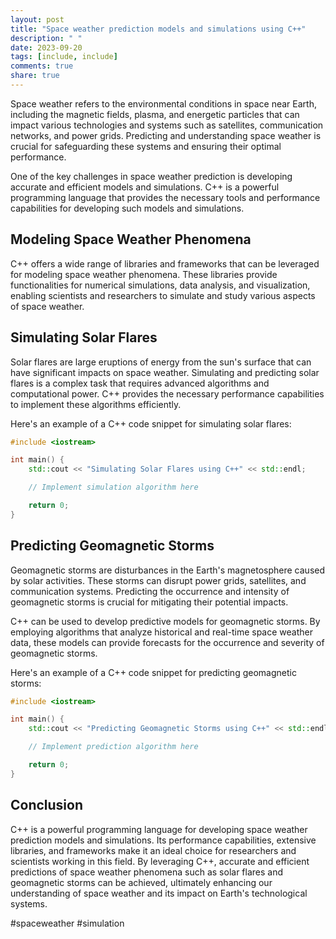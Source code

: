 ```yaml
---
layout: post
title: "Space weather prediction models and simulations using C++"
description: " "
date: 2023-09-20
tags: [include, include]
comments: true
share: true
---
```


Space weather refers to the environmental conditions in space near Earth, including the magnetic fields, plasma, and energetic particles that can impact various technologies and systems such as satellites, communication networks, and power grids. Predicting and understanding space weather is crucial for safeguarding these systems and ensuring their optimal performance.

One of the key challenges in space weather prediction is developing accurate and efficient models and simulations. C++ is a powerful programming language that provides the necessary tools and performance capabilities for developing such models and simulations.

## Modeling Space Weather Phenomena

C++ offers a wide range of libraries and frameworks that can be leveraged for modeling space weather phenomena. These libraries provide functionalities for numerical simulations, data analysis, and visualization, enabling scientists and researchers to simulate and study various aspects of space weather.

## Simulating Solar Flares

Solar flares are large eruptions of energy from the sun's surface that can have significant impacts on space weather. Simulating and predicting solar flares is a complex task that requires advanced algorithms and computational power. C++ provides the necessary performance capabilities to implement these algorithms efficiently.

Here's an example of a C++ code snippet for simulating solar flares:

```cpp
#include <iostream>

int main() {
    std::cout << "Simulating Solar Flares using C++" << std::endl;

    // Implement simulation algorithm here

    return 0;
}
```

## Predicting Geomagnetic Storms

Geomagnetic storms are disturbances in the Earth's magnetosphere caused by solar activities. These storms can disrupt power grids, satellites, and communication systems. Predicting the occurrence and intensity of geomagnetic storms is crucial for mitigating their potential impacts.

C++ can be used to develop predictive models for geomagnetic storms. By employing algorithms that analyze historical and real-time space weather data, these models can provide forecasts for the occurrence and severity of geomagnetic storms.

Here's an example of a C++ code snippet for predicting geomagnetic storms:

```cpp
#include <iostream>

int main() {
    std::cout << "Predicting Geomagnetic Storms using C++" << std::endl;

    // Implement prediction algorithm here

    return 0;
}
```

## Conclusion
C++ is a powerful programming language for developing space weather prediction models and simulations. Its performance capabilities, extensive libraries, and frameworks make it an ideal choice for researchers and scientists working in this field. By leveraging C++, accurate and efficient predictions of space weather phenomena such as solar flares and geomagnetic storms can be achieved, ultimately enhancing our understanding of space weather and its impact on Earth's technological systems.

#spaceweather #simulation